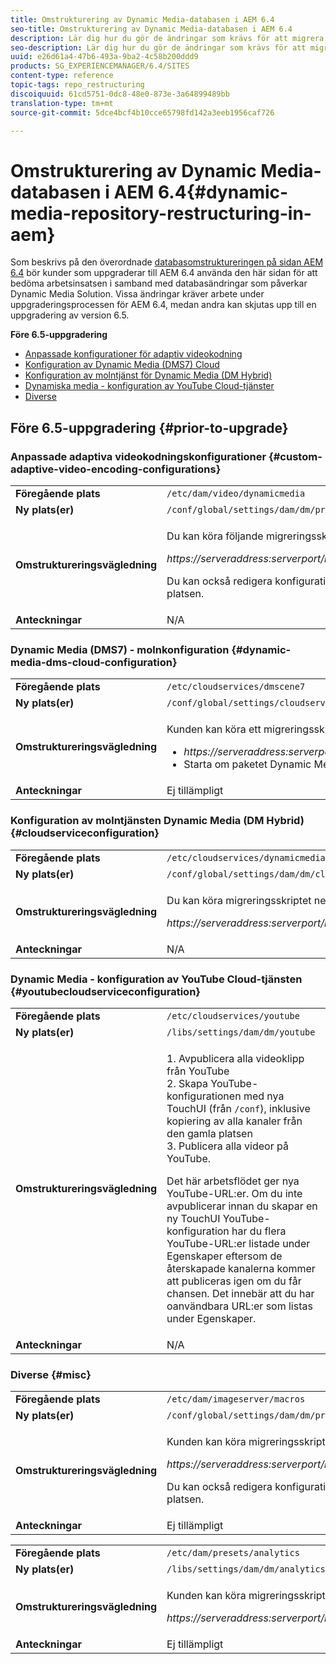 ```yaml
---
title: Omstrukturering av Dynamic Media-databasen i AEM 6.4
seo-title: Omstrukturering av Dynamic Media-databasen i AEM 6.4
description: Lär dig hur du gör de ändringar som krävs för att migrera till den nya databasstrukturen i AEM 6.4 for Dynamic Media.
seo-description: Lär dig hur du gör de ändringar som krävs för att migrera till den nya databasstrukturen i AEM 6.4 for Dynamic Media.
uuid: e26d61a4-47b6-493a-9ba2-4c58b200ddd9
products: SG_EXPERIENCEMANAGER/6.4/SITES
content-type: reference
topic-tags: repo_restructuring
discoiquuid: 61cd5751-0dc8-48e0-873e-3a64899489bb
translation-type: tm+mt
source-git-commit: 5dce4bcf4b10cce65798fd142a3eeb1956caf726

---
```



# Omstrukturering av Dynamic Media-databasen i AEM 6.4{#dynamic-media-repository-restructuring-in-aem}

Som beskrivs på den överordnade [databasomstruktureringen på sidan AEM 6.4](/help/sites-deploying/repository-restructuring.md) bör kunder som uppgraderar till AEM 6.4 använda den här sidan för att bedöma arbetsinsatsen i samband med databasändringar som påverkar Dynamic Media Solution. Vissa ändringar kräver arbete under uppgraderingsprocessen för AEM 6.4, medan andra kan skjutas upp till en uppgradering av version 6.5.

**Före 6.5-uppgradering**

* [Anpassade konfigurationer för adaptiv videokodning](/help/sites-deploying/dynamicmedia-repository-restructuring-in-aem-6-4.md#custom-adaptive-video-encoding-configurations)
* [Konfiguration av Dynamic Media (DMS7) Cloud](/help/sites-deploying/dynamicmedia-repository-restructuring-in-aem-6-4.md#dynamic-media-dms-cloud-configuration)
* [Konfiguration av molntjänst för Dynamic Media (DM Hybrid)](/help/sites-deploying/dynamicmedia-repository-restructuring-in-aem-6-4.md#cloudserviceconfiguration)
* [Dynamiska media - konfiguration av YouTube Cloud-tjänster](/help/sites-deploying/dynamicmedia-repository-restructuring-in-aem-6-4.md#youtubecloudserviceconfiguration)
* [Diverse](/help/sites-deploying/dynamicmedia-repository-restructuring-in-aem-6-4.md#misc)

## Före 6.5-uppgradering {#prior-to-upgrade}

### Anpassade adaptiva videokodningskonfigurationer {#custom-adaptive-video-encoding-configurations}

<table> 
 <tbody>
  <tr>
   <td><strong>Föregående plats</strong></td> 
   <td><code>/etc/dam/video/dynamicmedia</code></td> 
  </tr>
  <tr>
   <td><strong>Ny plats(er)</strong></td> 
   <td><code>/conf/global/settings/dam/dm/presets/video/jcr:content</code></td> 
  </tr>
  <tr>
   <td><strong>Omstruktureringsvägledning</strong></td> 
   <td><p>Du kan köra följande migreringsskript för att migrera till den nya platsen:</p> <p><em>https://serveraddress:serverport/libs/settings/dam/dm/presets.migratedmcontent.json</em></p> <p>Du kan också redigera konfigurationen i AEM UI, och ändringarna sparas på den nya platsen.</p> </td> 
  </tr>
  <tr>
   <td><strong>Anteckningar</strong></td> 
   <td>N/A<br /> </td> 
  </tr>
 </tbody>
</table>

### Dynamic Media (DMS7) - molnkonfiguration {#dynamic-media-dms-cloud-configuration}

<table> 
 <tbody>
  <tr>
   <td><strong>Föregående plats</strong></td> 
   <td><code>/etc/cloudservices/dmscene7</code></td> 
  </tr>
  <tr>
   <td><strong>Ny plats(er)</strong></td> 
   <td><code>/conf/global/settings/cloudservices/dmscene7</code></td> 
  </tr>
  <tr>
   <td><strong>Omstruktureringsvägledning</strong></td> 
   <td><p>Kunden kan köra ett migreringsskript på följande plats:<br /> </p> 
    <ul> 
     <li><em>https://serveraddress:serverport/libs/settings/dam/dm/presets.migratedmcontent.json</em></li> 
     <li>Starta om paketet Dynamic Media OSGi.</li> 
    </ul> </td> 
  </tr>
  <tr>
   <td><strong>Anteckningar</strong></td> 
   <td>Ej tillämpligt</td> 
  </tr>
 </tbody>
</table>

### Konfiguration av molntjänsten Dynamic Media (DM Hybrid) {#cloudserviceconfiguration}

<table> 
 <tbody>
  <tr>
   <td><strong>Föregående plats</strong></td> 
   <td><code>/etc/cloudservices/dynamicmediaservices</code></td> 
  </tr>
  <tr>
   <td><strong>Ny plats(er)</strong></td> 
   <td><code>/conf/global/settings/dam/dm/cloudservices/dynamicmediaservices</code></td> 
  </tr>
  <tr>
   <td><strong>Omstruktureringsvägledning</strong></td> 
   <td><p>Du kan köra migreringsskriptet nedan för att anpassa dig till den senaste modellen:</p> <p><em>https://serveraddress:serverport/libs/settings/dam/dm/presets.migratedmcontent.jso</em></p> </td> 
  </tr>
  <tr>
   <td><strong>Anteckningar</strong></td> 
   <td>N/A<br /> </td> 
  </tr>
 </tbody>
</table>

### Dynamic Media - konfiguration av YouTube Cloud-tjänsten {#youtubecloudserviceconfiguration}

<table> 
 <tbody>
  <tr>
   <td><strong>Föregående plats</strong></td> 
   <td><code>/etc/cloudservices/youtube</code></td> 
  </tr>
  <tr>
   <td><strong>Ny plats(er)</strong></td> 
   <td><code>/libs/settings/dam/dm/youtube</code></td> 
  </tr>
  <tr>
   <td><strong>Omstruktureringsvägledning</strong></td> 
   <td><p>1. Avpublicera alla videoklipp från YouTube<br /> 2. Skapa YouTube-konfigurationen med nya TouchUI (från <code>/conf</code>), inklusive kopiering av alla kanaler från den gamla platsen<br /> 3. Publicera alla videor på YouTube.</p> <p>Det här arbetsflödet ger nya YouTube-URL:er. Om du inte avpublicerar innan du skapar en ny TouchUI YouTube-konfiguration har du flera YouTube-URL:er listade under Egenskaper eftersom de återskapade kanalerna kommer att publiceras igen om du får chansen. Det innebär att du har oanvändbara URL:er som listas under Egenskaper.</p> </td> 
  </tr>
  <tr>
   <td><strong>Anteckningar</strong></td> 
   <td>N/A<br /> </td> 
  </tr>
 </tbody>
</table>

### Diverse {#misc}

<table> 
 <tbody>
  <tr>
   <td><strong>Föregående plats</strong></td> 
   <td><code>/etc/dam/imageserver/macros</code></td> 
  </tr>
  <tr>
   <td><strong>Ny plats(er)</strong></td> 
   <td><code>/conf/global/settings/dam/dm/presets/macro</code></td> 
  </tr>
  <tr>
   <td><strong>Omstruktureringsvägledning</strong></td> 
   <td><p>Kunden kan köra migreringsskriptet nedan.</p> <p><em>https://serveraddress:serverport/libs/settings/dam/dm/presets.migratedmcontent.json</em></p> <p>Du kan också redigera konfigurationen i AEM UI, och ändringarna sparas på den nya platsen.</p> </td> 
  </tr>
  <tr>
   <td><strong>Anteckningar</strong></td> 
   <td>Ej tillämpligt</td> 
  </tr>
 </tbody>
</table>

<table> 
 <tbody>
  <tr>
   <td><strong>Föregående plats</strong></td> 
   <td><code>/etc/dam/presets/analytics</code></td> 
  </tr>
  <tr>
   <td><strong>Ny plats(er)</strong></td> 
   <td><code>/libs/settings/dam/dm/analytics</code></td> 
  </tr>
  <tr>
   <td><strong>Omstruktureringsvägledning</strong></td> 
   <td><p>Kunden kan köra migreringsskriptet nedan.</p> <p><em>https://serveraddress:serverport/libs/settings/dam/dm/presets.migratedmcontent.json</em></p> </td> 
  </tr>
  <tr>
   <td><strong>Anteckningar</strong></td> 
   <td>Ej tillämpligt</td> 
  </tr>
 </tbody>
</table>

